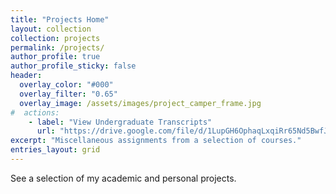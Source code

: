 ```yaml
---
title: "Projects Home"
layout: collection
collection: projects
permalink: /projects/
author_profile: true
author_profile_sticky: false
header:
  overlay_color: "#000"
  overlay_filter: "0.65"
  overlay_image: /assets/images/project_camper_frame.jpg
#  actions:
    - label: "View Undergraduate Transcripts"
      url: "https://drive.google.com/file/d/1LupGH6OphaqLxqiRr65Nd5BwfJFHbbCY/view?usp=drive_link"
excerpt: "Miscellaneous assignments from a selection of courses."
entries_layout: grid
---
```


See a selection of my academic and personal projects.

